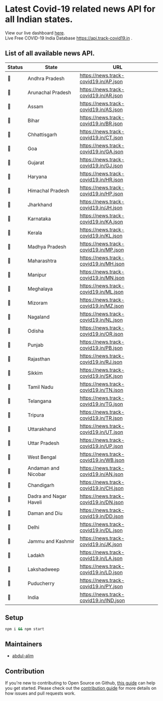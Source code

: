 # Latest Covid-19 related news API for all Indian states.

View our live dashboard <a href="https://www.track-covid19.in/">here</a>.<br>
Live Free COVID-19 India Database <a href="https://api.track-covid19.in">https://api.track-covid19.in </a>.

## List of all available news API.

|     Status          |     State           |    URL    |
|----------|---------------------------------|-------------|
|    💚    |    Andhra Pradesh   |    <https://news.track-covid19.in/AP.json>
|    💚    |    Arunachal Pradesh    |    <https://news.track-covid19.in/AR.json>    |    
|    💚    |    Assam    |    <https://news.track-covid19.in/AS.json>    |    
|    💚    |    Bihar    |    <https://news.track-covid19.in/BR.json>    |    
|    💚    |    Chhattisgarh    |    <https://news.track-covid19.in/CT.json>    |    
|    💚    |    Goa    |    <https://news.track-covid19.in/GA.json>    |    
|    💚    |    Gujarat    |    <https://news.track-covid19.in/GJ.json>    |    
|    💚    |    Haryana    |    <https://news.track-covid19.in/HR.json>    |    
|    💚    |    Himachal Pradesh    |    <https://news.track-covid19.in/HP.json>    |    
|    💚    |    Jharkhand    |    <https://news.track-covid19.in/JH.json>    |    
|    💚    |    Karnataka    |    <https://news.track-covid19.in/KA.json>    |    
|    💚    |    Kerala    |    <https://news.track-covid19.in/KL.json>    |    
|    💚    |    Madhya Pradesh    |    <https://news.track-covid19.in/MP.json>    |    
|    💚    |    Maharashtra    |    <https://news.track-covid19.in/MH.json>    |    
|    💚    |    Manipur    |    <https://news.track-covid19.in/MN.json>    |    
|    💚    |    Meghalaya    |    <https://news.track-covid19.in/ML.json>    |    
|    💚    |    Mizoram    |    <https://news.track-covid19.in/MZ.json>    |    
|    💚    |    Nagaland    |    <https://news.track-covid19.in/NL.json>    |    
|    💚    |    Odisha    |    <https://news.track-covid19.in/OR.json>    |    
|    💚    |    Punjab    |    <https://news.track-covid19.in/PB.json>    |    
|    💚    |    Rajasthan    |    <https://news.track-covid19.in/RJ.json>    |    
|    💚    |    Sikkim    |    <https://news.track-covid19.in/SK.json>    |    
|    💚    |    Tamil Nadu    |    <https://news.track-covid19.in/TN.json>    |    
|    💚    |    Telangana    |    <https://news.track-covid19.in/TG.json>    |    
|    💚    |    Tripura    |    <https://news.track-covid19.in/TR.json>    |    
|    💚    |    Uttarakhand    |    <https://news.track-covid19.in/UT.json>    |    
|    💚    |    Uttar Pradesh    |    <https://news.track-covid19.in/UP.json>    |    
|    💚    |    West Bengal    |    <https://news.track-covid19.in/WB.json>    |    
|    💚    |    Andaman and Nicobar    |    <https://news.track-covid19.in/AN.json>    |    
|    💚    |    Chandigarh    |    <https://news.track-covid19.in/CH.json>    |    
|    💚    |    Dadra and Nagar Haveli    |    <https://news.track-covid19.in/DN.json>    |    
|    💚    |    Daman and Diu    |    <https://news.track-covid19.in/DD.json>    |    
|    💚    |    Delhi    |    <https://news.track-covid19.in/DL.json>    |    
|    💚    |    Jammu and Kashmir    |    <https://news.track-covid19.in/JK.json>    |    
|    💚    |    Ladakh    |    <https://news.track-covid19.in/LA.json>    |    
|    💚    |    Lakshadweep    |    <https://news.track-covid19.in/LD.json>    |    
|    💚    |    Puducherry    |    <https://news.track-covid19.in/PY.json>    |    
|    💚    |    India    |    <https://news.track-covid19.in/IND.json>    |

## Setup

```bash
npm i && npm start
```

## Maintainers

- [abdul-alim](https://github.com/abdul-alim)

## Contribution
If you're new to contributing to Open Source on Github, [this guide](https://guides.github.com/activities/contributing-to-open-source/) can help you get started. Please check out the [contribution guide](CONTRIBUTING.md) for more details on how issues and pull requests work.
